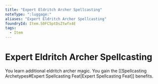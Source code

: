 ```yaml
---
title: "Expert Eldritch Archer Spellcasting"
noteType: ":luggage:"
aliases: "Expert Eldritch Archer Spellcasting"
foundryId: Item.S0FC5ptDsZtwfx4E
tags:
  - Item
---
```


# Expert Eldritch Archer Spellcasting

You learn additional eldritch archer magic. You gain the [[Spellcasting Archetypes#Expert Spellcasting Feat|Expert Spellcasting Feat]] benefits.
